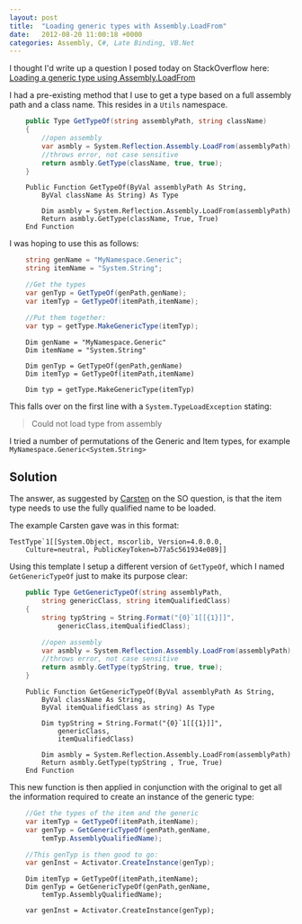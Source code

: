 ```yaml
---
layout: post
title:  "Loading generic types with Assembly.LoadFrom"
date:   2012-08-20 11:00:18 +0000
categories: Assembly, C#, Late Binding, VB.Net
---
```


I thought I'd write up a question I posed today on StackOverflow here: [Loading a generic type using Assembly.LoadFrom](http://stackoverflow.com/q/12036247/592111)

I had a pre-existing method that I use to get a type based on a full assembly path and a class name. This resides in a `Utils` namespace.

```C#
    public Type GetTypeOf(string assemblyPath, string className)
    {
        //open assembly 
        var asmbly = System.Reflection.Assembly.LoadFrom(assemblyPath); 
        //throws error, not case sensitive
        return asmbly.GetType(className, true, true); 
    }
```

```VB.Net
    Public Function GetTypeOf(ByVal assemblyPath As String,
        ByVal className As String) As Type

        Dim asmbly = System.Reflection.Assembly.LoadFrom(assemblyPath)
        Return asmbly.GetType(className, True, True)
    End Function
```

I was hoping to use this as follows:

```C#
    string genName = "MyNamespace.Generic";
    string itemName = "System.String";

    //Get the types
    var genTyp = GetTypeOf(genPath,genName);
    var itemTyp = GetTypeOf(itemPath,itemName);

    //Put them together:
    var typ = getType.MakeGenericType(itemTyp);
```

```VB.Net
    Dim genName = "MyNamespace.Generic"
    Dim itemName = "System.String"

    Dim genTyp = GetTypeOf(genPath,genName)
    Dim itemTyp = GetTypeOf(itemPath,itemName)

    Dim typ = getType.MakeGenericType(itemTyp)
```

This falls over on the first line with a `System.TypeLoadException` stating:

> Could not load type <TypeName here> from assembly <AssemblyName here>

I tried a number of permutations of the Generic and Item types, for example `MyNamespace.Generic<System.String>`

## Solution

The answer, as suggested by [Carsten](http://stackoverflow.com/users/1423981/carsten-schutte) on the SO question, is that the item type needs to use the fully qualified name to be loaded.

The example Carsten gave was in this format:

    TestType`1[[System.Object, mscorlib, Version=4.0.0.0,
        Culture=neutral, PublicKeyToken=b77a5c561934e089]]

Using this template I setup a different version of `GetTypeOf`, which I named `GetGenericTypeOf` just to make its purpose clear:

```C#
    public Type GetGenericTypeOf(string assemblyPath, 
        string genericClass, string itemQualifiedClass)
    {
        string typString = String.Format("{0}`1[[{1}]]",
            genericClass,itemQualifiedClass);

        //open assembly
        var asmbly = System.Reflection.Assembly.LoadFrom(assemblyPath);
        //throws error, not case sensitive 
        return asmbly.GetType(typString, true, true); 
    }
```

```VB.Net
    Public Function GetGenericTypeOf(ByVal assemblyPath As String,
        ByVal className As String,
        ByVal itemQualifiedClass as string) As Type

        Dim typString = String.Format("{0}`1[[{1}]]",
            genericClass,
            itemQualifiedClass)

        Dim asmbly = System.Reflection.Assembly.LoadFrom(assemblyPath)
        Return asmbly.GetType(typString , True, True) 
    End Function
```

This new function is then applied in conjunction with the original to get all the information required to create an instance of the generic type:

```C#
    //Get the types of the item and the generic
    var itemTyp = GetTypeOf(itemPath,itemName);
    var genTyp = GetGenericTypeOf(genPath,genName,
        temTyp.AssemblyQualifiedName);

    //This genTyp is then good to go: 
    var genInst = Activator.CreateInstance(genTyp);
```

```VB.Net
    Dim itemTyp = GetTypeOf(itemPath,itemName);
    Dim genTyp = GetGenericTypeOf(genPath,genName,
        temTyp.AssemblyQualifiedName);

    var genInst = Activator.CreateInstance(genTyp);
````
